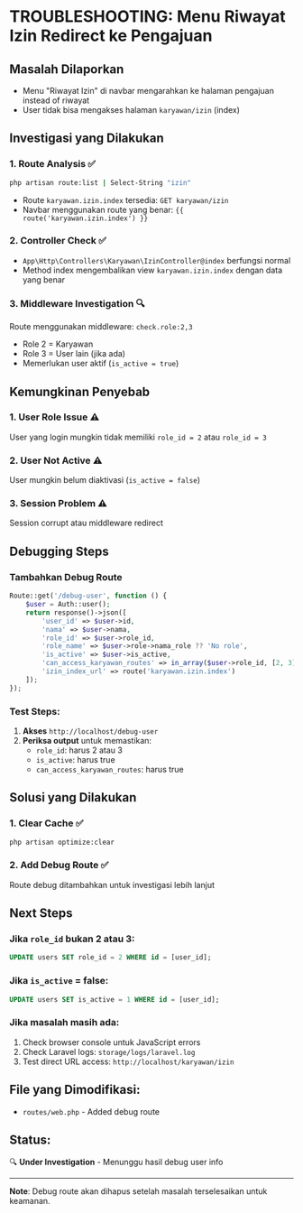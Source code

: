 # TROUBLESHOOTING: Menu Riwayat Izin Redirect ke Pengajuan

## Masalah Dilaporkan

-   Menu "Riwayat Izin" di navbar mengarahkan ke halaman pengajuan instead of riwayat
-   User tidak bisa mengakses halaman `karyawan/izin` (index)

## Investigasi yang Dilakukan

### 1. **Route Analysis** ✅

```bash
php artisan route:list | Select-String "izin"
```

-   Route `karyawan.izin.index` tersedia: `GET karyawan/izin`
-   Navbar menggunakan route yang benar: `{{ route('karyawan.izin.index') }}`

### 2. **Controller Check** ✅

-   `App\Http\Controllers\Karyawan\IzinController@index` berfungsi normal
-   Method index mengembalikan view `karyawan.izin.index` dengan data yang benar

### 3. **Middleware Investigation** 🔍

Route menggunakan middleware: `check.role:2,3`

-   Role 2 = Karyawan
-   Role 3 = User lain (jika ada)
-   Memerlukan user aktif (`is_active = true`)

## Kemungkinan Penyebab

### 1. **User Role Issue** ⚠️

User yang login mungkin tidak memiliki `role_id = 2` atau `role_id = 3`

### 2. **User Not Active** ⚠️

User mungkin belum diaktivasi (`is_active = false`)

### 3. **Session Problem** ⚠️

Session corrupt atau middleware redirect

## Debugging Steps

### Tambahkan Debug Route

```php
Route::get('/debug-user', function () {
    $user = Auth::user();
    return response()->json([
        'user_id' => $user->id,
        'nama' => $user->nama,
        'role_id' => $user->role_id,
        'role_name' => $user->role->nama_role ?? 'No role',
        'is_active' => $user->is_active,
        'can_access_karyawan_routes' => in_array($user->role_id, [2, 3]),
        'izin_index_url' => route('karyawan.izin.index')
    ]);
});
```

### Test Steps:

1. **Akses** `http://localhost/debug-user`
2. **Periksa output** untuk memastikan:
    - `role_id`: harus 2 atau 3
    - `is_active`: harus true
    - `can_access_karyawan_routes`: harus true

## Solusi yang Dilakukan

### 1. **Clear Cache** ✅

```bash
php artisan optimize:clear
```

### 2. **Add Debug Route** ✅

Route debug ditambahkan untuk investigasi lebih lanjut

## Next Steps

### Jika `role_id` bukan 2 atau 3:

```sql
UPDATE users SET role_id = 2 WHERE id = [user_id];
```

### Jika `is_active` = false:

```sql
UPDATE users SET is_active = 1 WHERE id = [user_id];
```

### Jika masalah masih ada:

1. Check browser console untuk JavaScript errors
2. Check Laravel logs: `storage/logs/laravel.log`
3. Test direct URL access: `http://localhost/karyawan/izin`

## File yang Dimodifikasi:

-   `routes/web.php` - Added debug route

## Status:

🔍 **Under Investigation** - Menunggu hasil debug user info

---

**Note**: Debug route akan dihapus setelah masalah terselesaikan untuk keamanan.
